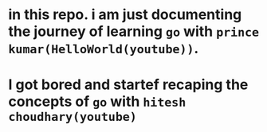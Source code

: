 # in this repo. i am just documenting the journey of learning `go` with `prince kumar(HelloWorld(youtube))`.

# I got bored and startef recaping the concepts of `go` with `hitesh choudhary(youtube)`


